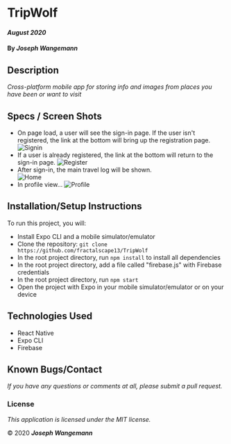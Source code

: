 # TripWolf

#### _August 2020_
#### By _**Joseph Wangemann**_

## Description
_Cross-platform mobile app for storing info and images from places you have been or want to visit_

## Specs / Screen Shots
* On page load, a user will see the sign-in page.  If the user isn't registered, the link at the bottom will bring up the registration page.
![Signin](./src/assets/loginview.png?raw=true "Sign in view")
* If a user is already registered, the link at the bottom will return to the sign-in page.
![Register](./src/assets/registerview.png?raw=true "Register view")
* After sign-in, the main travel log will be shown.  
![Home](./src/assets/mainview.png?raw=true "Main splash screen")
* In profile view...
![Profile](./src/assets/accountview.png?raw=true "Account view")

## Installation/Setup Instructions
To run this project, you will:
  * Install Expo CLI and a mobile simulator/emulator
  * Clone the repository: `git clone https://github.com/fractalscape13/TripWolf`
  * In the root project directory, run `npm install` to install all dependencies 
  * In the root project directory, add a file called "firebase.js" with Firebase credentials
  * In the root project directory, run `npm start` 
  * Open the project with Expo in your mobile simulator/emulator or on your device

## Technologies Used
* React Native
* Expo CLI
* Firebase

## Known Bugs/Contact

_If you have any questions or comments at all, please submit a pull request._

### License

*This application is licensed under the MIT license.*

&copy; 2020 **_Joseph Wangemann_**
